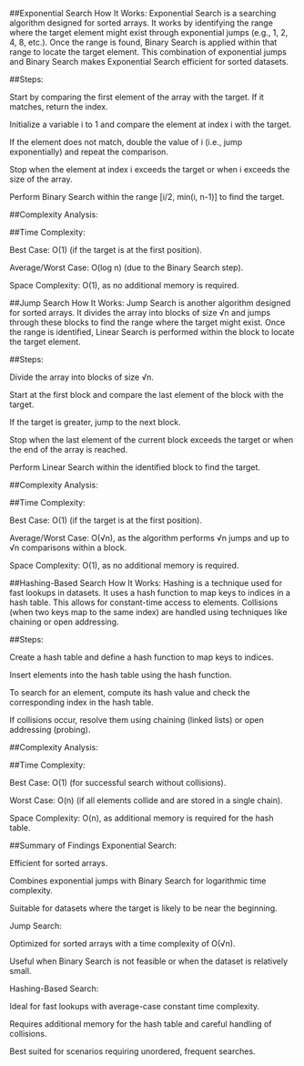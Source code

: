 ##Exponential Search
How It Works:
Exponential Search is a searching algorithm designed for sorted arrays. It works by identifying the range where the target element might exist through exponential jumps (e.g., 1, 2, 4, 8, etc.). Once the range is found, Binary Search is applied within that range to locate the target element. This combination of exponential jumps and Binary Search makes Exponential Search efficient for sorted datasets.

##Steps:

Start by comparing the first element of the array with the target. If it matches, return the index.

Initialize a variable i to 1 and compare the element at index i with the target.

If the element does not match, double the value of i (i.e., jump exponentially) and repeat the comparison.

Stop when the element at index i exceeds the target or when i exceeds the size of the array.

Perform Binary Search within the range [i/2, min(i, n-1)] to find the target.

##Complexity Analysis:

##Time Complexity:

Best Case: O(1) (if the target is at the first position).

Average/Worst Case: O(log n) (due to the Binary Search step).

Space Complexity: O(1), as no additional memory is required.

##Jump Search
How It Works:
Jump Search is another algorithm designed for sorted arrays. It divides the array into blocks of size √n and jumps through these blocks to find the range where the target might exist. Once the range is identified, Linear Search is performed within the block to locate the target element.

##Steps:

Divide the array into blocks of size √n.

Start at the first block and compare the last element of the block with the target.

If the target is greater, jump to the next block.

Stop when the last element of the current block exceeds the target or when the end of the array is reached.

Perform Linear Search within the identified block to find the target.

##Complexity Analysis:

##Time Complexity:

Best Case: O(1) (if the target is at the first position).

Average/Worst Case: O(√n), as the algorithm performs √n jumps and up to √n comparisons within a block.

Space Complexity: O(1), as no additional memory is required.

##Hashing-Based Search
How It Works:
Hashing is a technique used for fast lookups in datasets. It uses a hash function to map keys to indices in a hash table. This allows for constant-time access to elements. Collisions (when two keys map to the same index) are handled using techniques like chaining or open addressing.

##Steps:

Create a hash table and define a hash function to map keys to indices.

Insert elements into the hash table using the hash function.

To search for an element, compute its hash value and check the corresponding index in the hash table.

If collisions occur, resolve them using chaining (linked lists) or open addressing (probing).

##Complexity Analysis:

##Time Complexity:

Best Case: O(1) (for successful search without collisions).

Worst Case: O(n) (if all elements collide and are stored in a single chain).

Space Complexity: O(n), as additional memory is required for the hash table.

##Summary of Findings
Exponential Search:

Efficient for sorted arrays.

Combines exponential jumps with Binary Search for logarithmic time complexity.

Suitable for datasets where the target is likely to be near the beginning.

Jump Search:

Optimized for sorted arrays with a time complexity of O(√n).

Useful when Binary Search is not feasible or when the dataset is relatively small.

Hashing-Based Search:

Ideal for fast lookups with average-case constant time complexity.

Requires additional memory for the hash table and careful handling of collisions.

Best suited for scenarios requiring unordered, frequent searches.